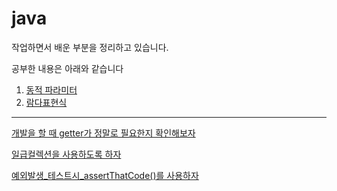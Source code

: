 # java

작업하면서 배운 부분을 정리하고 있습니다.

공부한 내용은 아래와 같습니다

1. [동적 파라미터](./summary/2.Behavior_Parameterization.md)
2. [람다표현식](./summary/3.Lambda_Expression.md)

---
[개발을 할 때 getter가 정말로 필요한지 확인해보자](https://github.com/summerr0-0/java/blob/main/summary/getter%EA%B0%80_%EC%A0%95%EB%A7%90%EB%A1%9C_%ED%95%84%EC%9A%94%ED%95%9C%EC%A7%80.md)

[일급컬렉션을 사용하도록 하자](https://github.com/summerr0-0/java/blob/main/summary/%EC%9D%BC%EA%B8%89%EC%BB%AC%EB%A0%89%EC%85%98%EC%9D%84_%EC%82%AC%EC%9A%A9%ED%95%98%EB%8F%84%EB%A1%9D_%ED%95%98%EC%9E%90.md)

[예외발생_테스트시_assertThatCode()를 사용하자](https://github.com/summerr0-0/java/blob/main/summary/%EC%98%88%EC%99%B8%EB%B0%9C%EC%83%9D_%ED%85%8C%EC%8A%A4%ED%8A%B8%EB%A5%BC_%ED%95%A0_%EB%95%8C_assertThatCode_%EB%A5%BC_%EC%82%AC%EC%9A%A9%ED%95%98%EC%9E%90.md)
